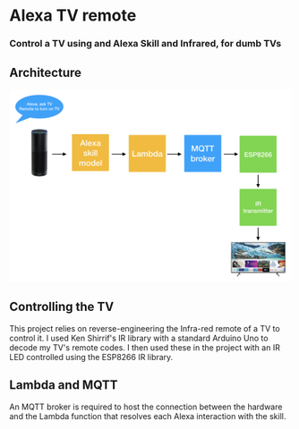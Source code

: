# Alexa TV remote
### Control a TV using and Alexa Skill and Infrared, for dumb TVs

## Architecture
![](https://github.com/sjrdevelopment/alexa-tv-ir-remote/blob/master/docs/architecture-diagram-tv-remote.png)

## Controlling the TV
This project relies on reverse-engineering the Infra-red remote of a TV to control it.  I used Ken Shirrif's IR library with a standard Arduino Uno to decode my TV's remote codes.  I then used these in the project with an IR LED controlled using the ESP8266 IR library.

## Lambda and MQTT
An MQTT broker is required to host the connection between the hardware and the Lambda function that resolves each Alexa interaction with the skill.
